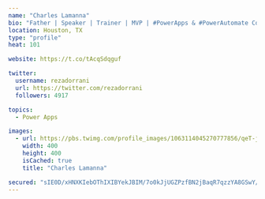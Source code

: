 ```yaml
---
name: "Charles Lamanna"
bio: "Father | Speaker | Trainer | MVP | #PowerApps & #PowerAutomate Community Super User | YouTuber Right-pointing triangle http://youtube.com/c/rezadorrani | Learn - Share - Clockwise rightwards and leftwards open circle arrows"
location: Houston, TX
type: "profile"
heat: 101

website: https://t.co/tAcqSdqguf

twitter:
  username: rezadorrani
  url: https://twitter.com/rezadorrani
  followers: 4917

topics:
  - Power Apps

images:
  - url: https://pbs.twimg.com/profile_images/1063114045270777856/qeT-jpWr_400x400.jpg
    width: 400
    height: 400
    isCached: true
    title: "Charles Lamanna"

secured: "sIE0D/xHNXKIebOThIXIBYekJBIM/7o0kJjUGZPzfBN2jBaqR7qzzYA8GSwY/DfDRRK6/DGhX13Q2yS3CooEPRrSA1YPe5sqHOhK2SAT1uqBYQttoXKIbY0bizU7ZMf1bWwK5lOlNjz9su5lSeA5v5xPzaWQ9AWgF1cfkWXoK8So73MOzWoTIb5k1H64MdwWH057n7UPiLcS4utDi8FMxc3VOgyh3IFINzITl2AxqkAyhcn7KFuEDZrgZ38TgJXAkeHRLnqmk+Cb3X0+oxekGCcTwxwbx7uwdCBURue7sZVBjnL4xN/LGAF+VVlMKJyp8aXZZrqeXiUOCwXWYll/U56LiXIOYwAs6ed1BIBW9Jy1Z34CHcnixbyvS9Y2o6Wgvo6YdwDKzLP4xaUCj+IDIQGcx5GxAX2uUg0x9jL5J0w=;Wf9Wx2n3tOnD7APPdc2Hag=="
---
```


